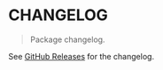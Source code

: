 # CHANGELOG

> Package changelog.

See [GitHub Releases](https://github.com/stdlib-js/assert-is-falsy-array/releases) for the changelog.